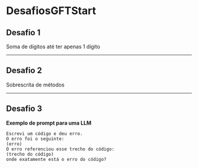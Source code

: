 # DesafiosGFTStart

## Desafio 1
Soma de dígitos até ter apenas 1 dígito

---

## Desafio 2
Sobrescrita de métodos

---

## Desafio 3
**Exemplo de prompt para uma LLM**

```text
Escrevi um código e deu erro.
O erro foi o seguinte:
(erro)
O erro referenciou esse trecho do código:
(trecho do código)
onde exatamente está o erro do código?
